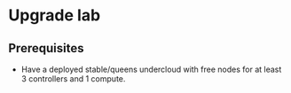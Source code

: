 Upgrade lab
===========

Prerequisites
-------------

* Have a deployed stable/queens undercloud with free nodes for at
  least 3 controllers and 1 compute.
